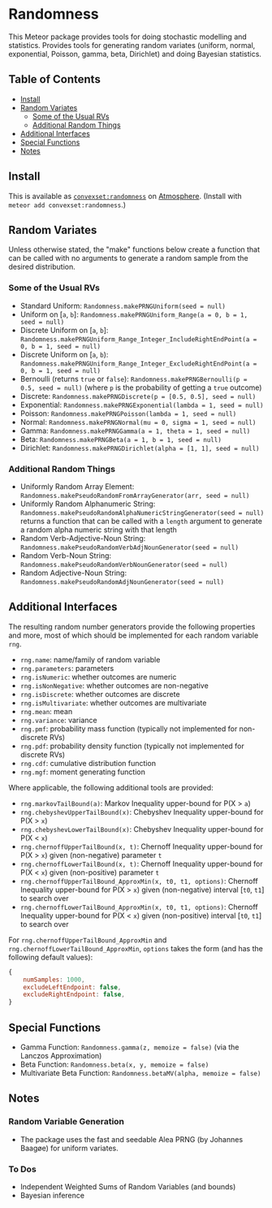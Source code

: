 # Randomness

This Meteor package provides tools for doing stochastic modelling and statistics.
Provides tools for generating random variates (uniform, normal, exponential, Poisson, gamma, beta, Dirichlet) and doing Bayesian statistics.

## Table of Contents

<!-- START doctoc generated TOC please keep comment here to allow auto update -->
<!-- DON'T EDIT THIS SECTION, INSTEAD RE-RUN doctoc TO UPDATE -->


- [Install](#install)
- [Random Variates](#random-variates)
  - [Some of the Usual RVs](#some-of-the-usual-rvs)
  - [Additional Random Things](#additional-random-things)
- [Additional Interfaces](#additional-interfaces)
- [Special Functions](#special-functions)
- [Notes](#notes)

<!-- END doctoc generated TOC please keep comment here to allow auto update -->

## Install

This is available as [`convexset:randomness`](https://atmospherejs.com/convexset/randomness) on [Atmosphere](https://atmospherejs.com/). (Install with `meteor add convexset:randomness`.)

## Random Variates

Unless otherwise stated, the "make" functions below create a function that can be called with no arguments to generate a random sample from the desired distribution.

### Some of the Usual RVs

 - Standard Uniform: `Randomness.makePRNGUniform(seed = null)`
 - Uniform on [`a`, `b`]: `Randomness.makePRNGUniform_Range(a = 0, b = 1, seed = null)`
 - Discrete Uniform on [`a`, `b`]: `Randomness.makePRNGUniform_Range_Integer_IncludeRightEndPoint(a = 0, b = 1, seed = null)`
 - Discrete Uniform on [`a`, `b`): `Randomness.makePRNGUniform_Range_Integer_ExcludeRightEndPoint(a = 0, b = 1, seed = null)`
 - Bernoulli (returns `true` or `false`): `Randomness.makePRNGBernoulli(p = 0.5, seed = null)` (where `p` is the probability of getting a `true` outcome)
 - Discrete: `Randomness.makePRNGDiscrete(p = [0.5, 0.5], seed = null)`
 - Exponential: `Randomness.makePRNGExponential(lambda = 1, seed = null)`
 - Poisson: `Randomness.makePRNGPoisson(lambda = 1, seed = null)`
 - Normal: `Randomness.makePRNGNormal(mu = 0, sigma = 1, seed = null)`
 - Gamma: `Randomness.makePRNGGamma(a = 1, theta = 1, seed = null)`
 - Beta: `Randomness.makePRNGBeta(a = 1, b = 1, seed = null)`
 - Dirichlet: `Randomness.makePRNGDirichlet(alpha = [1, 1], seed = null)`

### Additional Random Things
 - Uniformly Random Array Element: `Randomness.makePseudoRandomFromArrayGenerator(arr, seed = null)`
 - Uniformly Random Alphanumeric String: `Randomness.makePseudoRandomAlphaNumericStringGenerator(seed = null)` returns a function that can be called with a `length` argument to generate a random alpha numeric string with that length
 - Random Verb-Adjective-Noun String: `Randomness.makePseudoRandomVerbAdjNounGenerator(seed = null)`
 - Random Verb-Noun String: `Randomness.makePseudoRandomVerbNounGenerator(seed = null)`
 - Random Adjective-Noun String: `Randomness.makePseudoRandomAdjNounGenerator(seed = null)`

## Additional Interfaces

The resulting random number generators provide the following properties and more, most of which should be implemented for each random variable `rng`.

- `rng.name`: name/family of random variable
- `rng.parameters`: parameters
- `rng.isNumeric`: whether outcomes are numeric
- `rng.isNonNegative`: whether outcomes are non-negative
- `rng.isDiscrete`: whether outcomes are discrete
- `rng.isMultivariate`: whether outcomes are multivariate
- `rng.mean`: mean
- `rng.variance`: variance
- `rng.pmf`: probability mass function (typically not implemented for non-discrete RVs)
- `rng.pdf`: probability density function (typically not implemented for discrete RVs)
- `rng.cdf`: cumulative distribution function
- `rng.mgf`: moment generating function

Where applicable, the following additional tools are provided:

 - `rng.markovTailBound(a)`: Markov Inequality upper-bound for P(X > `a`)
 - `rng.chebyshevUpperTailBound(x)`: Chebyshev Inequality upper-bound for P(X > `x`)
 - `rng.chebyshevLowerTailBound(x)`: Chebyshev Inequality upper-bound for P(X < `x`)
 - `rng.chernoffUpperTailBound(x, t)`: Chernoff Inequality upper-bound for P(X > `x`) given (non-negative) parameter `t`
 - `rng.chernoffLowerTailBound(x, t)`: Chernoff Inequality upper-bound for P(X < `x`) given (non-positive) parameter `t`
 - `rng.chernoffUpperTailBound_ApproxMin(x, t0, t1, options)`: Chernoff Inequality upper-bound for P(X > `x`) given (non-negative) interval [`t0`, `t1`] to search over
 - `rng.chernoffLowerTailBound_ApproxMin(x, t0, t1, options)`: Chernoff Inequality upper-bound for P(X < `x`) given (non-positive) interval [`t0`, `t1`] to search over

For `rng.chernoffUpperTailBound_ApproxMin` and `rng.chernoffLowerTailBound_ApproxMin`, `options` takes the form (and has the following default values):
```javascript
{
    numSamples: 1000,
    excludeLeftEndpoint: false,
    excludeRightEndpoint: false,
}
```

## Special Functions

 - Gamma Function: `Randomness.gamma(z, memoize = false)` (via the Lanczos Approximation)
 - Beta Function: `Randomness.beta(x, y, memoize = false)`
 - Multivariate Beta Function: `Randomness.betaMV(alpha, memoize = false)`

## Notes

### Random Variable Generation
 - The package uses the fast and seedable Alea PRNG (by Johannes Baagøe) for uniform variates.

### To Dos
 - Independent Weighted Sums of Random Variables (and bounds)
 - Bayesian inference